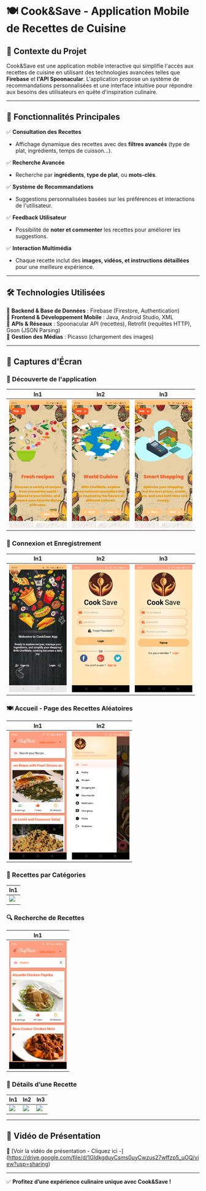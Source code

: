 # 🍽️ Cook&Save - Application Mobile de Recettes de Cuisine

## 📌 Contexte du Projet
Cook&Save est une application mobile interactive qui simplifie l'accès aux recettes de cuisine en utilisant des technologies avancées telles que **Firebase** et **l'API Spoonacular**. L'application propose un système de recommandations personnalisées et une interface intuitive pour répondre aux besoins des utilisateurs en quête d'inspiration culinaire.

---

## 🚀 Fonctionnalités Principales

✅ **Consultation des Recettes**  
- Affichage dynamique des recettes avec des **filtres avancés** (type de plat, ingrédients, temps de cuisson...).  

✅ **Recherche Avancée**  
- Recherche par **ingrédients**, **type de plat**, ou **mots-clés**.  

✅ **Système de Recommandations**  
- Suggestions personnalisées basées sur les préférences et interactions de l'utilisateur.  

✅ **Feedback Utilisateur**  
- Possibilité de **noter et commenter** les recettes pour améliorer les suggestions.  

✅ **Interaction Multimédia**  
- Chaque recette inclut des **images, vidéos, et instructions détaillées** pour une meilleure expérience.  

---

## 🛠 Technologies Utilisées

🔹 **Backend & Base de Données** : Firebase (Firestore, Authentication)  
🔹 **Frontend & Développement Mobile** : Java, Android Studio, XML  
🔹 **APIs & Réseaux** : Spoonacular API (recettes), Retrofit (requêtes HTTP), Gson (JSON Parsing)  
🔹 **Gestion des Médias** : Picasso (chargement des images)  

---

## 📲 Captures d'Écran

### 📌 Découverte de l'application 
| In1 | In2 | In3 |
|-----|-----|-----|
| <img src="images/Description1.png" width="150"> | <img src="images/Description2.png" width="150"> | <img src="images/Description3.png" width="150"> |

### 🔑 Connexion et Enregistrement
| In1 | In2 | In3 |
|-----|-----|-----|
| <img src="images/cnx_reg.png" width="150"> | <img src="images/Connexion.png" width="150"> | <img src="images/Enregistrement.png" width="150"> |

### 🍽️ Accueil - Page des Recettes Aléatoires
| In1 |In2 |
|-----|-----|
| <img src="images/Interface_Recettes.png" width="150"> |<img src="images/navigation.png" width="150"> |

### 📂 Recettes par Catégories
| In1 |
|-----|
| <img src="images/Catégories.png" width="150"> |

### 🔍 Recherche de Recettes
| In1 |
|-----|
| <img src="images/Bare_de_Recherche.png" width="150"> |

### 📖 Détails d’une Recette
| In1 | In2 | In3 |
|-----|-----|-----|
| <img src="images/détaille1.png" width="150"> | <img src="images/détaille2.png" width="150"> | <img src="images/détaille3.png" width="150"> |

---

## 🎥 Vidéo de Présentation
🎥 [Voir la vidéo de présentation - Cliquez ici -]
(https://drive.google.com/file/d/1GldkgduyCsms0uyCwzus27wffzp5_uOQ/view?usp=sharing)

---

✅ **Profitez d’une expérience culinaire unique avec Cook&Save !**
